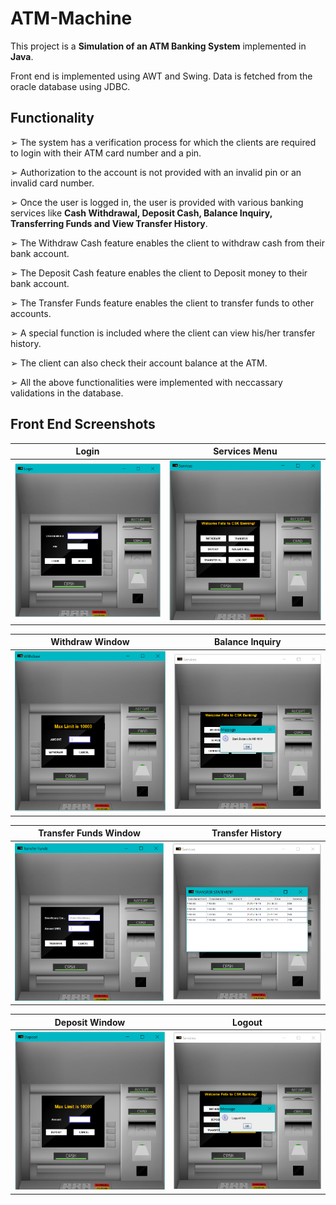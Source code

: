 # ATM-Machine

This project is a **Simulation of an ATM Banking System** implemented in **Java**.

Front end is implemented using AWT and Swing. Data is fetched from the oracle database using JDBC.

## Functionality
➢ The system has a verification process for which the clients are required to login with their ATM card number and a pin.

➢ Authorization to the account is not provided with an invalid pin or an invalid card number. 

➢ Once the user is logged in, the user is provided with various banking services like **Cash Withdrawal, Deposit Cash, Balance Inquiry, Transferring Funds and View Transfer History**.

➢ The Withdraw Cash feature enables the client to withdraw cash from their bank account. 

➢ The Deposit Cash feature enables the client to Deposit money to their bank account. 

➢ The Transfer Funds feature enables the client to transfer funds to other accounts. 

➢ A special function is included where the client can view his/her transfer history. 

➢ The client can also check their account balance at the ATM.

➢ All the above functionalities were implemented with neccassary validations in the database.

## Front End Screenshots

| Login | Services Menu |
:-------------------------:|:-------------------------:
<img src="Snapshots/Login.png" width="400"> | <img src="Snapshots/ServicesMenu.png" width="400">

| Withdraw Window | Balance Inquiry |
:-------------------------:|:-------------------------:
<img src="Snapshots/Withdraw.png" width="400"> | <img src="Snapshots/BalanceInquiry.png" width="400">

| Transfer Funds Window | Transfer History |
:-------------------------:|:-------------------------:
<img src="Snapshots/TransferFunds.png" width="400"> | <img src="Snapshots/TranferHistory.png" width="400">

| Deposit Window | Logout |
:-------------------------:|:-------------------------:
<img src="Snapshots/Deposit.png" width="400"> | <img src="Snapshots/LogoutMessage.png" width="400">
